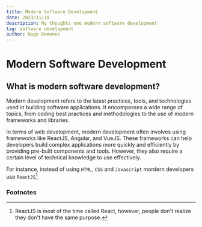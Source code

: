 ```yaml
---
title: Modern Software Development 
date: 2023/11/18
description: My thoughts one modern software development 
tag: software development
author: Hugo Demenez
---
```


# Modern Software Development

## What is modern software development?  
Modern development refers to the latest practices, tools, and technologies used in building software applications. It encompasses a wide range of
topics, from coding best practices and methodologies to the use of modern frameworks and libraries.

In terms of web development, modern development often involves using frameworks like ReactJS, Angular, and VueJS. These frameworks can help
developers build complex applications more quickly and efficiently by providing pre-built components and tools. However, they also require a
certain level of technical knowledge to use effectively.

For instance, instead of using `HTML`, `CSS` and `Javascript` mordern developers use `ReactJS`[^1].

### Footnotes

[^1]: ReactJS is most of the time called React, however, people don't realize they don't have the same purpose.

